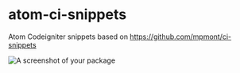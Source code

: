 # atom-ci-snippets

Atom Codeigniter snippets based on https://github.com/mpmont/ci-snippets

![A screenshot of your package](https://f.cloud.github.com/assets/69169/2290250/c35d867a-a017-11e3-86be-cd7c5bf3ff9b.gif)
